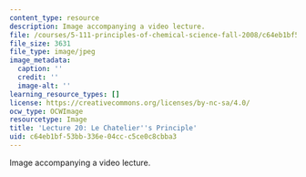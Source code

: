 ```yaml
---
content_type: resource
description: Image accompanying a video lecture.
file: /courses/5-111-principles-of-chemical-science-fall-2008/c64eb1bf53bb336e04ccc5ce0c8cbba3_20.jpg
file_size: 3631
file_type: image/jpeg
image_metadata:
  caption: ''
  credit: ''
  image-alt: ''
learning_resource_types: []
license: https://creativecommons.org/licenses/by-nc-sa/4.0/
ocw_type: OCWImage
resourcetype: Image
title: 'Lecture 20: Le Chatelier''s Principle'
uid: c64eb1bf-53bb-336e-04cc-c5ce0c8cbba3
---
```

Image accompanying a video lecture.